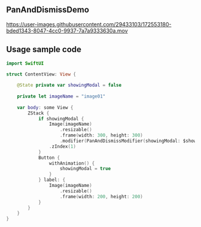 ## PanAndDismissDemo

https://user-images.githubusercontent.com/29433103/172553180-bded1343-8047-4cc0-9937-7a7a9333630a.mov

## Usage sample code

```swift
import SwiftUI

struct ContentView: View {
    
    @State private var showingModal = false
    
    private let imageName = "image01"
    
    var body: some View {
        ZStack {
            if showingModal {
                Image(imageName)
                    .resizable()
                    .frame(width: 300, height: 300)
                    .modifier(PanAndDismissModifier(showingModal: $showingModal))  // This modifier!
                .zIndex(1)
            }
            Button {
                withAnimation() {
                    showingModal = true
                }
            } label: {
                Image(imageName)
                    .resizable()
                    .frame(width: 200, height: 200)
            }
        }
    }
}
```
